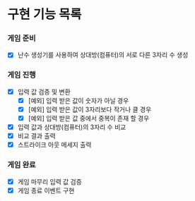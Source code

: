 # 구현 기능 목록

### 게임 준비
- [X] 난수 생성기를 사용하여 상대방(컴퓨터)의 서로 다른 3자리 수 생성

### 게임 진행
- [X] 입력 값 검증 및 변환
  - [X] [예외] 입력 받은 값이 숫자가 아닐 경우
  - [X] [예외] 입력 받은 값이 3자리보다 작거나 클 경우
  - [X] [예외] 입력 받은 값 중에서 중복이 존재 할 경우
- [X] 입력 값과 상대방(컴퓨터)의 3자리 수 비교
- [X] 비교 결과 출력
- [X] 스트라이크 아웃 메세지 출력

### 게임 완료
- [X] 게임 마무리 입력 값 검증
- [X] 게임 종료 이벤트 구현